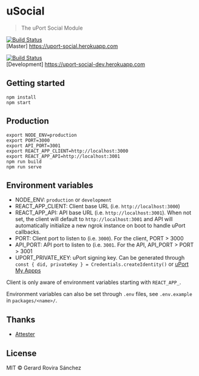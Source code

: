 # uSocial

> The uPort Social Module

[![Build Status](https://travis-ci.org/zurfyx/usocial.svg?branch=master)](https://travis-ci.org/zurfyx/usocial)<br/>
[Master] https://uport-social.herokuapp.com

[![Build Status](https://travis-ci.org/zurfyx/usocial.svg?branch=development)](https://travis-ci.org/zurfyx/usocial)<br/>
[Development] https://uport-social-dev.herokuapp.com

## Getting started

```
npm install
npm start
```

## Production

```
export NODE_ENV=production
export PORT=3000
export API_PORT=3001
export REACT_APP_CLIENT=http://localhost:3000
export REACT_APP_API=http://localhost:3001
npm run build
npm run serve
```

## Environment variables

- NODE_ENV: `production` or `development`
- REACT_APP_CLIENT: Client base URL (i.e. `http://localhost:3000`)
- REACT_APP_API: API base URL (i.e. `http://localhost:3001`). When not set, the client will default
to `http://localhost:3001` and API will automatically initialize a new ngrok instance on boot to
handle uPort callbacks.
- PORT: Client port to listen to (i.e. `3000`). For the client, PORT > 3000
- API_PORT: API port to listen to (i.e. `3001`. For the API, API_PORT > PORT > 3001
- UPORT_PRIVATE_KEY: uPort signing key. Can be generated through
`const { did, privateKey } = Credentials.createIdentity()` or
[uPort My Appps](https://developer.uport.me/myapps)

Client is only aware of environment variables starting with `REACT_APP_`.

Environment variables can also be set through `.env` files, see `.env.example` in `packages/<name>/`. 

## Thanks

- [Attester](https://github.com/rhizomik/attester)

## License

MIT © Gerard Rovira Sánchez

